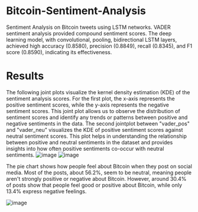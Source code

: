 # Bitcoin-Sentiment-Analysis
Sentiment Analysis on Bitcoin tweets using LSTM networks. VADER sentiment analysis provided compound sentiment scores. The deep learning model, with convolutional, pooling, bidirectional LSTM layers, achieved high accuracy (0.8580), precision (0.8849), recall (0.8345), and F1 score (0.8590), indicating its effectiveness.

# Results
The following joint plots visualize the kernel density estimation (KDE) of the sentiment analysis scores. For the first plot, the x-axis represents the positive sentiment scores, while the y-axis represents the negative sentiment scores. This joint plot allows us to observe the distribution of sentiment scores and identify any trends or patterns between positive and negative sentiments in the data. The second jointplot between "vader_pos" and "vader_neu" visualizes the KDE of positive sentiment scores against neutral sentiment scores. This plot helps in understanding the relationship between positive and neutral sentiments in the dataset and provides insights into how often positive sentiments co-occur with neutral sentiments.
![image](https://github.com/lakshmi-n-i/Bitcoin-Sentiment-Analysis/assets/96920159/3e438dfe-070c-4409-abe7-e95bd9a71551)     ![image](https://github.com/lakshmi-n-i/Bitcoin-Sentiment-Analysis/assets/96920159/4b5e05a2-fffe-41ca-884c-c7fd23f32dc3)

The pie chart shows how people feel about Bitcoin when they post on social media. Most of the posts, about 56.2%, seem to be neutral, meaning people aren't strongly positive or negative about Bitcoin. However, around 30.4% of posts show that people feel good or positive about Bitcoin, while only 13.4% express negative feelings. 


![image](https://github.com/lakshmi-n-i/Bitcoin-Sentiment-Analysis/assets/96920159/cd3020ea-7c51-4d4f-a057-3b8e28401c76)

